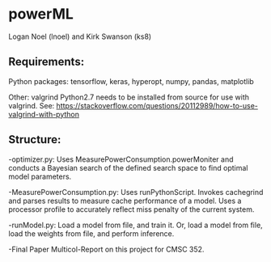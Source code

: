 # powerML
Logan Noel (lnoel) and Kirk Swanson (ks8)

## Requirements: 

Python packages: tensorflow, keras, hyperopt, numpy, pandas, matplotlib

Other: valgrind
Python2.7 needs to be installed from source for use with valgrind. See: https://stackoverflow.com/questions/20112989/how-to-use-valgrind-with-python


## Structure:

-optimizer.py: Uses MeasurePowerConsumption.powerMoniter and conducts a Bayesian search of the defined search space to find optimal model parameters.

-MeasurePowerConsumption.py: Uses runPythonScript. Invokes cachegrind and parses results to measure cache performance of a model. Uses a processor profile to accurately reflect miss penalty of the current system. 
 
-runModel.py: Load a model from file, and train it. Or, load a model from file, load the weights from file, and perform inference.

-Final Paper Multicol-Report on this project for CMSC 352.
